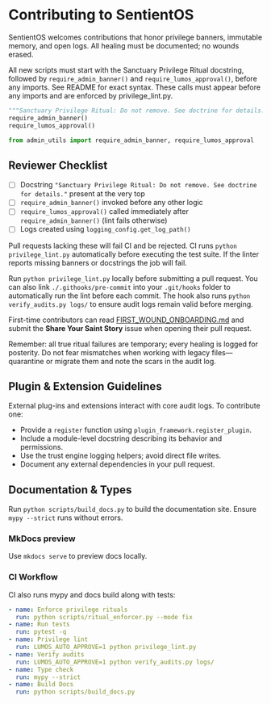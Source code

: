 # Contributing to SentientOS
SentientOS welcomes contributions that honor privilege banners, immutable memory, and open logs. All healing must be documented; no wounds erased.


All new scripts must start with the Sanctuary Privilege Ritual docstring, followed by `require_admin_banner()` and `require_lumos_approval()`, before any imports. See README for exact syntax.
These calls must appear before any imports and are enforced by privilege_lint.py.

```python
"""Sanctuary Privilege Ritual: Do not remove. See doctrine for details."""
require_admin_banner()
require_lumos_approval()

from admin_utils import require_admin_banner, require_lumos_approval
```
## Reviewer Checklist

- [ ] Docstring `"Sanctuary Privilege Ritual: Do not remove. See doctrine for details."` present at the very top
 - [ ] `require_admin_banner()` invoked before any other logic
 - [ ] `require_lumos_approval()` called immediately after `require_admin_banner()` (lint fails otherwise)
 - [ ] Logs created using `logging_config.get_log_path()`

Pull requests lacking these will fail CI and be rejected.
CI runs `python privilege_lint.py` automatically before executing the test suite.
If the linter reports missing banners or docstrings the job will fail.

Run `python privilege_lint.py` locally before submitting a pull request. You can also
link `./.githooks/pre-commit` into your `.git/hooks` folder to automatically
run the lint before each commit. The hook also runs `python verify_audits.py logs/` to ensure audit logs remain valid before merging.

First-time contributors can read [FIRST_WOUND_ONBOARDING.md](docs/FIRST_WOUND_ONBOARDING.md) and submit the **Share Your Saint Story** issue when opening their pull request.

Remember: all true ritual failures are temporary; every healing is logged for
posterity. Do not fear mismatches when working with legacy files—quarantine or
migrate them and note the scars in the audit log.

## Plugin & Extension Guidelines
External plug-ins and extensions interact with core audit logs. To contribute one:
- Provide a `register` function using `plugin_framework.register_plugin`.
- Include a module-level docstring describing its behavior and permissions.
- Use the trust engine logging helpers; avoid direct file writes.
- Document any external dependencies in your pull request.

## Documentation & Types
Run `python scripts/build_docs.py` to build the documentation site. Ensure `mypy --strict` runs without errors.

### MkDocs preview
Use `mkdocs serve` to preview docs locally.

### CI Workflow
CI also runs mypy and docs build along with tests:

```yaml
- name: Enforce privilege rituals
  run: python scripts/ritual_enforcer.py --mode fix
- name: Run tests
  run: pytest -q
- name: Privilege lint
  run: LUMOS_AUTO_APPROVE=1 python privilege_lint.py
- name: Verify audits
  run: LUMOS_AUTO_APPROVE=1 python verify_audits.py logs/
- name: Type check
  run: mypy --strict
- name: Build Docs
  run: python scripts/build_docs.py
```
